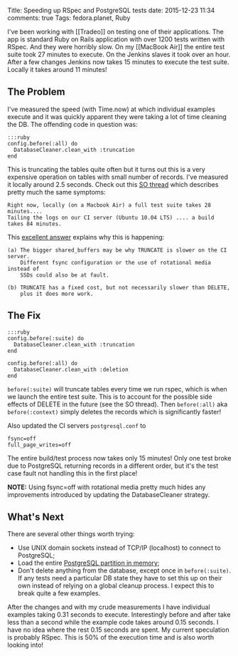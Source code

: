 Title: Speeding up RSpec and PostgreSQL tests
date: 2015-12-23 11:34
comments: true
Tags: fedora.planet, Ruby

I've been working with [[Tradeo]] on testing one of their applications. The app
is standard Ruby on Rails application with over 1200 tests written with RSpec.
And they were horribly slow. On my [[MacBook Air]] the entire test suite
took 27 minutes to execute. On the Jenkins slaves it took over an hour.
After a few changes Jenkins now takes 15 minutes to execute the test suite.
Locally it takes around 11 minutes!

The Problem
-----------

I've measured the speed (with Time.now) at which individual examples execute
and it was quickly apparent they were taking a lot of time cleaning the DB. The
offending code in question was:

    :::ruby
    config.before(:all) do
      DatabaseCleaner.clean_with :truncation
    end

This is truncating the tables quite often but it turns out this is a very
expensive operation on tables with small number of records. I've measured it
locally around 2.5 seconds. Check out this
[SO thread](http://stackoverflow.com/questions/11419536/postgresql-truncation-speed/)
which describes pretty much the same symptoms:

    Right now, locally (on a Macbook Air) a full test suite takes 28 minutes....
    Tailing the logs on our CI server (Ubuntu 10.04 LTS) .... a build takes 84 minutes.

This
[excellent answer](http://stackoverflow.com/questions/11419536/postgresql-truncation-speed/11423886#11423886)
explains why this is happening:


    (a) The bigger shared_buffers may be why TRUNCATE is slower on the CI server.
        Different fsync configuration or the use of rotational media instead of
        SSDs could also be at fault.
    
    (b) TRUNCATE has a fixed cost, but not necessarily slower than DELETE,
        plus it does more work.

The Fix
-------

    :::ruby
    config.before(:suite) do
      DatabaseCleaner.clean_with :truncation
    end
    
    config.before(:all) do
      DatabaseCleaner.clean_with :deletion
    end

`before(:suite)` will truncate tables every time we run rspec, which is when we
launch the entire test suite. This is to account for the possible side effects
of DELETE in the future (see the SO thread). Then `before(:all)` aka
`before(:context)` simply deletes the records which is significantly faster!

Also updated the CI servers `postgresql.conf` to

    fsync=off
    full_page_writes=off

The entire build/test process now takes only 15 minutes! Only one test broke
due to PostgreSQL returning records in a different order, but it's the test
case fault not handling this in the first place!

**NOTE:** Using fsync=off with rotational media pretty much hides any improvements
introduced by updating the DatabaseCleaner strategy.

What's Next
-----------

There are several other things worth trying:

* Use UNIX domain sockets instead of TCP/IP (localhost) to connect to PostgreSQL;
* Load the entire
[PostgreSQL partition in memory](http://magazine.redhat.com/2007/12/12/tip-from-an-rhce-memory-storage-on-postgresql/);
* Don't delete anything from the database, except once in `before(:suite)`.
If any tests need a particular DB state they have to set this up on their own
instead of relying on a global cleanup process. I expect this to break quite
a few examples.

After the changes and with my crude measurements I have individual examples
taking 0.31 seconds to execute. Interestingly before and after take less than
a second while the example code takes around 0.15 seconds. I have no idea where
the rest 0.15 seconds are spent. My current speculation is probably RSpec.
This is 50% of the execution time and is also worth looking into!

